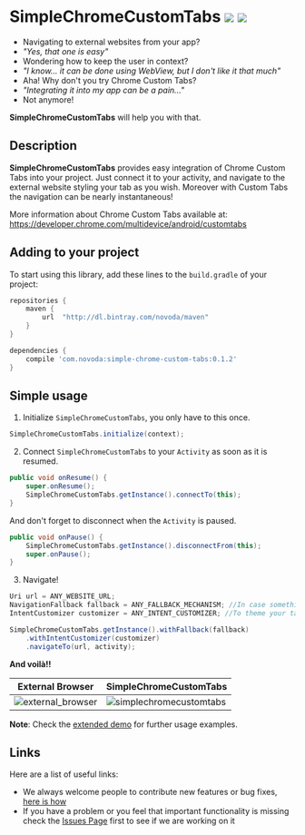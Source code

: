 # SimpleChromeCustomTabs [![](https://ci.novoda.com/buildStatus/icon?job=simplechromecustomtabs)](https://ci.novoda.com/job/simplechromecustomtabs/lastBuild/console) [![](https://raw.githubusercontent.com/novoda/novoda/master/assets/btn_apache_lisence.png)](LICENCE.txt)


- Navigating to external websites from your app? 
- *"Yes, that one is easy"*
- Wondering how to keep the user in context?
- *"I know... it can be done using WebView, but I don't like it that much"*
- Aha! Why don't you try Chrome Custom Tabs? 
- *"Integrating it into my app can be a pain..."*
- Not anymore!

**SimpleChromeCustomTabs** will help you with that.

## Description

**SimpleChromeCustomTabs** provides easy integration of Chrome Custom Tabs into your project.
Just connect it to your activity, and navigate to the external website styling your tab as you wish.
Moreover with Custom Tabs the navigation can be nearly instantaneous!

More information about Chrome Custom Tabs available at: https://developer.chrome.com/multidevice/android/customtabs

## Adding to your project

To start using this library, add these lines to the `build.gradle` of your project:

```groovy
repositories {
    maven {
        url  "http://dl.bintray.com/novoda/maven" 
    }
}

dependencies {
    compile 'com.novoda:simple-chrome-custom-tabs:0.1.2'
}
```    


## Simple usage

1) Initialize `SimpleChromeCustomTabs`, you only have to this once.

```java
SimpleChromeCustomTabs.initialize(context);
```

2) Connect `SimpleChromeCustomTabs` to your `Activity` as soon as it is resumed.

```java
public void onResume() {
    super.onResume();
    SimpleChromeCustomTabs.getInstance().connectTo(this);
}
```

And don't forget to disconnect when the `Activity` is paused.

```java
public void onPause() {
    SimpleChromeCustomTabs.getInstance().disconnectFrom(this);
    super.onPause();
}
```

3) Navigate!

```java
Uri url = ANY_WEBSITE_URL;
NavigationFallback fallback = ANY_FALLBACK_MECHANISM; //In case something goes wrong.
IntentCustomizer customizer = ANY_INTENT_CUSTOMIZER; //To theme your tab.

SimpleChromeCustomTabs.getInstance().withFallback(fallback)
    .withIntentCustomizer(customizer)
    .navigateTo(url, activity);
```


**And voilà!!**

External Browser | SimpleChromeCustomTabs
--- | ---
![external_browser](https://github.com/novoda/simplechromecustomtabs/blob/master/art/external_browser.gif) | ![simplechromecustomtabs](https://github.com/novoda/simplechromecustomtabs/blob/master/art/simplechromecustomtabs.gif)

**Note**: 
Check the [extended demo](https://github.com/novoda/simplechromecustomtabs/tree/master/demo-extended) for further usage examples.

## Links

Here are a list of useful links:

 * We always welcome people to contribute new features or bug fixes, [here is how](https://github.com/novoda/novoda/blob/master/CONTRIBUTING.md)
 * If you have a problem or you feel that important functionality is missing check the [Issues Page](https://github.com/novoda/simplechromecustomtabs/issues) first to see if we are working on it
